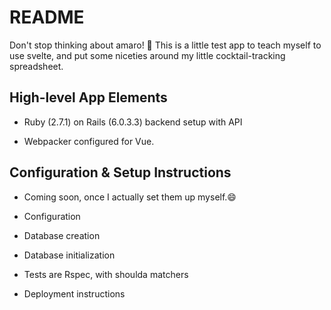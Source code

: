 # README

Don't stop thinking about amaro! 🥃 This is a little test app to teach myself to use svelte, and put some niceties around my little cocktail-tracking spreadsheet.

## High-level App Elements

* Ruby (2.7.1) on Rails (6.0.3.3) backend setup with API

* Webpacker configured for Vue.

## Configuration & Setup Instructions
* Coming soon, once I actually set them up myself.😄

* Configuration

* Database creation

* Database initialization

* Tests are Rspec, with shoulda matchers

* Deployment instructions
